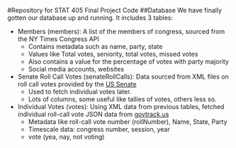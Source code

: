 #Repository for STAT 405 Final Project Code
##Database
We have finally gotten our database up and running. It includes 3 tables:
- Members (members): A list of the members of congress, sourced from the NY Times Congress API
  - Contains metadata such as name, party, state
  - Values like Total votes, seniority, total votes, missed votes
  - Also contains a value for the percentage of votes with party majority
  - Social media accounts, websites
- Senate Roll Call Votes (senateRollCalls): Data sourced from XML files on roll call votes provided by the <a href="http://www.senate.gov/legislative/votes.htm" target="_blank">US Senate</a>
  - Used to fetch individual votes later.
  - Lots of columns, some useful like tallies of votes, others less so.
- Individual Votes (votes): Using XML data from previous tables, fetched individual roll-call vote JSON data from <a href="https://www.govtrack.us/data/congress/" target="_blank">govtrack.us</a>
  - Metadata like roll-call vote number (rollNumber), Name, State, Party
  - Timescale data: congress number, session, year
  - vote (yea, nay, not voting)
